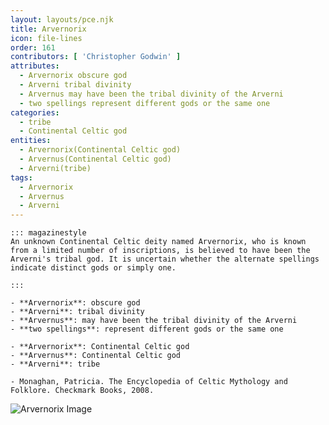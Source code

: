 ```yaml
---
layout: layouts/pce.njk
title: Arvernorix
icon: file-lines
order: 161
contributors: [ 'Christopher Godwin' ]
attributes:
  - Arvernorix obscure god
  - Arverni tribal divinity
  - Arvernus may have been the tribal divinity of the Arverni
  - two spellings represent different gods or the same one
categories:
  - tribe
  - Continental Celtic god
entities:
  - Arvernorix(Continental Celtic god)
  - Arvernus(Continental Celtic god)
  - Arverni(tribe)
tags:
  - Arvernorix
  - Arvernus
  - Arverni
---
```

``` tab [group1:Info]
::: magazinestyle
An unknown Continental Celtic deity named Arvernorix, who is known from a limited number of inscriptions, is believed to have been the Arverni's tribal god. It is uncertain whether the alternate spellings indicate distinct gods or simply one.

:::
```
``` tab [group1:Attributes]
- **Arvernorix**: obscure god
- **Arverni**: tribal divinity
- **Arvernus**: may have been the tribal divinity of the Arverni
- **two spellings**: represent different gods or the same one
```
``` tab [group1:Entities]
- **Arvernorix**: Continental Celtic god
- **Arvernus**: Continental Celtic god
- **Arverni**: tribe
```
``` tab [group1:Sources]
- Monaghan, Patricia. The Encyclopedia of Celtic Mythology and Folklore. Checkmark Books, 2008.
```
![Arvernorix Image]([None])
